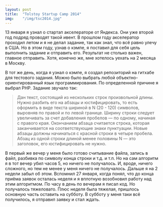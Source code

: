 ```yaml
---
layout: post
title:  "Tolstoy Startup Camp 2014"
img:    "/img/tsc2014.jpg"
---
```

13 января я узнал о стартап акселераторе от Яндекса. Они уже второй год подряд проводят такой ивент. В прошлом году акселератор проходил летом и я не делал задание, так как знал, что всё равно улечу в США. Но в этом году, узнав о кэмпе, я поставил для себя цель выполнить задание и отправить его. Результат не столько важен, главное отправить. Хотя, конечно же, мне хотелось уехать на 2 месяца в Москву.

В тот же день, когда я узнал о кэмпе, я создал репозиторий на гитхабе для тестового задания. Можно было выбрать любой объектно-ориентированный язык программирования. По определенной причине я выбрал PHP. Задание звучало так:

>Дан текст, состоящий из нескольких строк произвольной длины. Нужно разбить его на абзацы и юстифицировать, то есть оформить в виде текста шириной в N (20 - 120) символов, выровняв по правой и по левой границе. Ширину строки следует увеличивать за счет добавления пробелов — по одному, начиная с правого края. Окончанием абзаца считается строка, которая заканчивается на соответствующие знаки пунктуации. Новые абзацы должны начинаться с красной строки в четыре пробела. Абзац из одной строки длиной менее половины N — это заголовок, его юстифицировать не нужно.

В первый же вечер у меня было готово считывание файла, запись в файл, разбивка по символу конца строки и т.д. и т.п. Но на сам алгоритм я в тот вечер убил часов 5, но ничего не получалось. И, вроде, ничего сложного, но тем не менее у меня ничего не получалось. Дальше я на 2 недели забыл об этом. Вспомнил 27 января, когда понял, что до конца приёма заявок осталась неделя и я вплотную возобновил работу над этим алгоритмом. По часу в день по вечерам я писал код. Но получалось тяжеловато. Плюс неделя была тяжелая, пришлось основную часть оставить на субботу. В субботу у меня таки всё получилось, я отправил заявку и стал ждать.